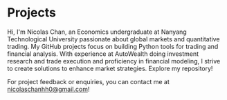# Projects

Hi, I'm Nicolas Chan, an Economics undergraduate at Nanyang Technological University passionate about global markets and quantitative trading. My GitHub projects focus on building Python tools for trading and financial analysis. With experience at AutoWealth doing investment research and trade execution and proficiency in financial modeling, I strive to create solutions to enhance market strategies. Explore my repository! 

For project feedback or enquiries, you can contact me at nicolaschanhh0@gmail.com!
